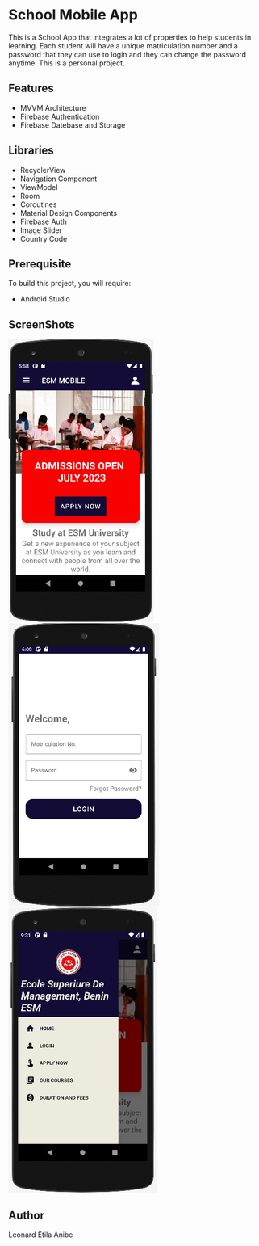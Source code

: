 # School Mobile App
This is a School App that integrates a lot of properties to help students in learning.
Each student will have a unique matriculation number and a password that they can use
to login and they can change the password anytime. This is a personal project.

## Features

* MVVM Architecture
* Firebase Authentication
* Firebase Datebase and Storage

## Libraries

* RecyclerView
* Navigation Component
* ViewModel
* Room
* Coroutines
* Material Design Components
* Firebase Auth
* Image Slider
* Country Code

## Prerequisite

To build this project, you will require:
* Android Studio

## ScreenShots
![](app/src/main/res/drawable-v24/the_image.png)
![](app/src/main/res/drawable-v24/second_image.png)
![](app/src/main/res/drawable/readme_image.png)

## Author
Leonard Etila Anibe
